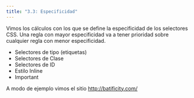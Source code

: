 ```yaml
---
title: "3.3: Especificidad"
---
```


Vimos los cálculos con los que se define la especificidad de los selectores CSS. Una regla con mayor especificidad va a tener prioridad sobre cualquier regla con menor especificidad.

- Selectores de tipo (etiquetas)
- Selectores de Clase
- Selectores de ID
- Estilo Inline
- Important

A modo de ejemplo vimos el sitio http://batificity.com/
